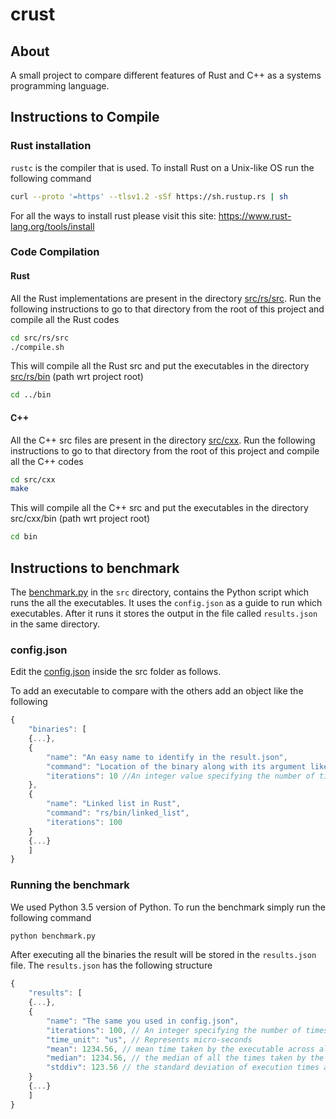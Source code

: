 # crust

## About
A small project to compare different features of Rust and C++ as a systems programming language.

## Instructions to Compile
### Rust installation
`rustc` is the compiler that is used. To install Rust on a Unix-like OS run the following command
```bash
curl --proto '=https' --tlsv1.2 -sSf https://sh.rustup.rs | sh
```
For all the ways to install rust please visit this site: https://www.rust-lang.org/tools/install
### Code Compilation
#### Rust
All the Rust implementations are present in the directory [src/rs/src](https://github.com/grakshith/crust/tree/master/src/rs/src). Run the following instructions to go to that directory from the root of this project and compile all the Rust codes
```bash
cd src/rs/src
./compile.sh
```
This will compile all the Rust src and put the executables in the directory [src/rs/bin](https://github.com/grakshith/crust/tree/master/src/rs/bin) (path wrt project root)
```bash
cd ../bin
```
#### C++
All the C++ src files are present in the directory [src/cxx](https://github.com/grakshith/crust/tree/master/src/cxx). Run the following instructions to go to that directory from the root of this project and compile all the C++ codes
```bash
cd src/cxx
make
```
This will compile all the C++ src and put the executables in the directory src/cxx/bin (path wrt project root)
```bash
cd bin
```
## Instructions to benchmark
The [benchmark.py](https://github.com/grakshith/crust/tree/master/src/benchmark.py) in the `src` directory, contains the Python script which runs the all the executables. It uses the `config.json` as a guide to run which executables. After it runs it stores the output in the file called `results.json` in the same directory.

### config.json
Edit the [config.json](https://github.com/grakshith/crust/tree/master/src/config.json) inside the src folder as follows.

To add an executable to compare with the others add an object like the following
```JavaScript
{
    "binaries": [
    {...},
    {
        "name": "An easy name to identify in the result.json",
        "command": "Location of the binary along with its argument like how you would run from the terminal",
        "iterations": 10 //An integer value specifying the number of times the code will be run
    },
    {
        "name": "Linked list in Rust",
        "command": "rs/bin/linked_list",
        "iterations": 100
    }
    {...}
    ]
}
```

### Running the benchmark
We used Python 3.5 version of Python. To run the benchmark simply run the following command
```bash
python benchmark.py
```
After executing all the binaries the result will be stored in the `results.json` file. The `results.json` has the following structure
```JavaScript
{
    "results": [
    {...},
    {
        "name": "The same you used in config.json",
        "iterations": 100, // An integer specifying the number of times the code was run
        "time_unit": "us", // Represents micro-seconds
        "mean": 1234.56, // mean time taken by the executable across all the runs
        "median": 1234.56, // the median of all the times taken by the executable
        "stddiv": 123.56 // the standard deviation of execution times across all the runs
    }
    {...}
    ]
}
```